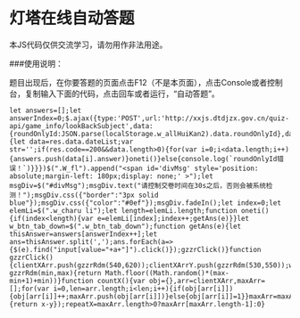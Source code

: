 # 灯塔在线自动答题

本JS代码仅供交流学习，请勿用作非法用途。

###使用说明：

题目出现后，在你要答题的页面点击F12（不是本页面），点击Console或者控制台，复制输入下面的代码，点击回车或者运行，“自动答题”。

	let answers=[];let answerIndex=0;$.ajax({type:'POST',url:'http://xxjs.dtdjzx.gov.cn/quiz-api/game_info/lookBackSubject',data:{roundOnlyId:JSON.parse(localStorage.w_allHuiKan2).data.roundOnlyId},dataType:"json",success:function(res){let data=res.data.dateList;var str='';if(res.code==200&&data.length>0){for(var i=0;i<data.length;i++){answers.push(data[i].answer)}oneti()}else{console.log(`roundOnlyId错误！`)}}})$(".W_fl").append("<span id='divMsg' style='position:  absolute;margin-left: 180px;display: none;' >");let msgDiv=$("#divMsg");msgDiv.text("请控制交卷时间在30s之后，否则会被系统检测！");msgDiv.css({"border":"3px solid blue"});msgDiv.css({"color":"#0ef"});msgDiv.fadeIn();let index=0;let elemLi=$(".w_charu li");let length=elemLi.length;function oneti(){if(index<length){var e=elemLi[index];index++;getAns(e)}}let w_btn_tab_down=$(".w_btn_tab_down");function getAns(e){let thisAnswer=answers[answerIndex++];let ans=thisAnswer.split(',');ans.forEach(a=>{$(e).find("input[value="+a+"]").click()});gzzrClick()}function gzzrClick(){clientXArr.push(gzzrRdm(540,620));clientXArrY.push(gzzrRdm(530,550));w_btn_tab_down.click();oneti()}function gzzrRdm(min,max){return Math.floor((Math.random()*(max-min+1)+min))}function countX(){var obj={},arr=clientXArr,maxArr=[];for(var i=0,len=arr.length;i<len;i++){if(obj[arr[i]]){obj[arr[i]]++;maxArr.push(obj[arr[i]])}else{obj[arr[i]]=1}}maxArr=maxArr.sort(function(x,y){return x-y});repeatX=maxArr.length>0?maxArr[maxArr.length-1]:0}
